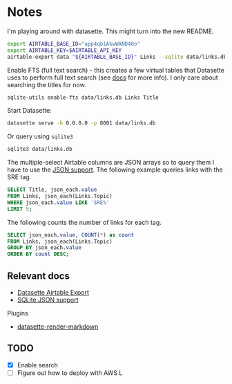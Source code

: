 # Notes

I'm playing around with datasette. This might turn into the new README.

```sh
export AIRTABLE_BASE_ID="app4qb1AkwWAND48o"
export AIRTABLE_KEY=$AIRTABLE_API_KEY
airtable-export data "${AIRTABLE_BASE_ID}" Links --sqlite data/links.db
```

Enable FTS (full text search) - this creates a few virtual tables that Datasette uses to perform full text search (see [docs](https://docs.datasette.io/en/stable/full_text_search.html) for more info). I only care about searching the titles for now.

```sh
sqlite-utils enable-fts data/links.db Links Title
```

Start Datasette:

```sh
datasette serve -h 0.0.0.0 -p 8001 data/links.db
```

Or query using `sqlite3`

```sh
sqlite3 data/links.db
```

The multiple-select Airtable columns are JSON arrays so to query them I have to use the [JSON support](https://www.sqlite.org/json1.html). The following example queries links with the SRE tag.

```sql
SELECT Title, json_each.value
FROM Links, json_each(Links.Topic)
WHERE json_each.value LIKE 'SRE%'
LIMIT 5;
 ```

The following counts the number of links for each tag.

```sql
SELECT json_each.value, COUNT(*) as count
FROM Links, json_each(Links.Topic)
GROUP BY json_each.value
ORDER BY count DESC;
```

## Relevant docs

- [Datasette Airtable Export](https://datasette.io/tools/airtable-export)
- [SQLite JSON support](https://www.sqlite.org/json1.html)

Plugins

- [datasette-render-markdown](https://datasette.io/plugins/datasette-render-markdown)

## TODO

- [x] Enable search
- [ ] Figure out how to deploy with AWS L